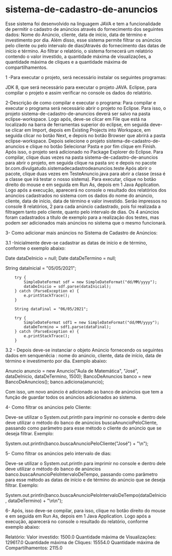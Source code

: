 # sistema-de-cadastro-de-anuncios
Esse sistema foi desenvolvido na linguagem JAVA e tem a funcionalidade de permitir o cadastro de anúncios através do fornecimento dos seguintes dados: Nome do Anúncio, cliente, data de início, data de término e investimento por dia. Além disso, esse sistema permite filtrar os anúncios pelo cliente ou pelo intervalo de dias(Através do fornecimento das datas de início e término. Ao filtrar o relatório, o sistema fornecerá um relatório contendo o valor investido, a quantidade máxima de visualizações, a quantidade máxima de cliques e a quantidade máxima de compartilhamentos.

1 -Para executar o projeto, será necessário instalar os seguintes programas:

JDK 8, que será necessário para executar o projeto JAVA.
Eclipse, para compilar o projeto e assim verificar no console os dados do relatório.

2-Descrição de como compilar e executar o programa: 
Para compilar e executar o programa será necessário abrir o projeto no Eclipse. Para isso, o projeto sistema-de-cadastro-de-anuncios deverá ser salvo na pasta eclipse-workspace.
 Logo após, deve-se clicar em File que está na localizado na barra de ferramentas superior do eclipse, em seguida deve-se clicar em
Import, depois em Existing Projects into Workspace, em seguida clicar no botão Next, e depois no botão Browser que abrirá a pasta eclipse-workspace.
Depois selecione o projeto sistema-de-cadastro-de-anuncios e clique no botão Selecionar Pasta e por fim clique em Finish. Após isso,
o projeto será adicionado no Package Explorer do Eclipse.
Para compilar, clique duas vezes na pasta sistema-de-cadastro-de-anuncios para abrir o projeto, em seguida clique na pasta src e depois no pacote br.com.divulgatudo.sistemadecadastrodeanuncios.teste
Após abrir o pacote, clique duas vezes em TesteAnuncio.java para abrir a classe (essa é a classe que irá testar o nosso sistema). Para executar, clique no botão direito do mouse e em seguida em Run As, depois em
1 Java Application. Logo após a execução, aparecerá no console o resultado dos relatórios dos anúncios cadastrados no sistema com os dados do nome do anúncio, cliente, data de início, 
data de término e valor investido. Serão impressos no console 8 relatórios, 2 para cada anúncio cadastrado, pois
foi realizada a filtragem tanto pelo cliente, quanto pelo intervalo de dias. Os 4 anúncios foram cadastrados a título de exemplo para a realização dos testes, mas podem ser adicionados mais anúncios no sistema que o mesmo funcionará.

3- Como adicionar mais anúncios no Sistema de Cadastro de Anúncios:

3.1 -Inicialmente deve-se cadastrar as datas de início e de término, conforme o exemplo abaixo:

Date dataDeInicio = null;
Date dataDeTermino = null;

String dataInicial = "05/05/2021";

		try {
			SimpleDateFormat sdf = new SimpleDateFormat("dd/MM/yyyy");
			dataDeInicio = sdf.parse(dataInicial);
		} catch (ParseException e) {
			e.printStackTrace();
		}

		String dataFinal = "06/05/2021";

		try {
			SimpleDateFormat sdf1 = new SimpleDateFormat("dd/MM/yyyy");
			dataDeTermino = sdf1.parse(dataFinal);
		} catch (ParseException e) {
			e.printStackTrace();
		}

3.2 - Depois deve-se instanciar o objeto Anúncio fornecendo os seguintes dados em senquenêcia : nome do anúncio, cliente, 
data de início, data de término e investimento por dia. Exemplo abaixo:

Anuncio anuncio = new Anuncio("Aula de Matemática", "José", dataDeInicio, dataDeTermino, 1500);
		BancoDeAnuncios banco = new BancoDeAnuncios();
		banco.adiciona(anuncio);

Com isso, um novo anúncio é adicionado ao banco de anúncios que tem a função de guardar todos os anúncios adicionados ao sistema.

4- Como filtrar os anúncios pelo Cliente:
 
Deve-se utilizar o System.out.println para imprimir no console e dentro dele deve utilizar o método do banco de anúncios buscaAnuncioPeloCliente, passando como parâmetro para esse método
o cliente do anúncio que se deseja filtrar. Exemplo:

System.out.println(banco.buscaAnuncioPeloCliente("José") + "\n");

5- Como filtrar os anúncios  pelo intervalo de dias:

Deve-se utilizar o System.out.println para imprimir no console e dentro dele deve utilizar o método do banco de anúncios banco.buscaAnuncioPeloIntervaloDeTempo, passando como parâmetro para esse método
as datas de início e de término do anúncio que se deseja filtrar. Exemplo:

System.out.println(banco.buscaAnuncioPeloIntervaloDeTempo(dataDeInicio, dataDeTermino) + "\n\n");

6- Após, isso deve-se compilar, para isso, clique no botão direito do mouse e em seguida em Run As, depois em
1 Java Application. Logo após a execução, aparecerá no console o resultado do relatório, conforme exemplo abaixo:

Relatório: 
Valor investido: 1500.0
Quantidade máxima de Visualizações: 129617.0
Quantidade máxima de Cliques: 15554.0
Quantidade máxima de Compartilhamentos: 2115.0





